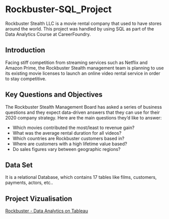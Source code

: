 # Rockbuster-SQL_Project
Rockbuster Stealth LLC is a movie rental company that used to have stores around the world. 
This project was handled by using SQL as part of the Data Analytics Course at CareerFoundry.

## Introduction

Facing stiff competition from streaming services such as Netflix and Amazon Prime,
the Rockbuster Stealth management team is planning to use its existing movie licenses to
launch an online video rental service in order to stay competitive.

## Key Questions and Objectives

The Rockbuster Stealth Management Board has asked a series of business questions and
they expect data-driven answers that they can use for their 2020 company strategy. Here are
the main questions they’d like to answer:
- Which movies contributed the most/least to revenue gain?
- What was the average rental duration for all videos?
- Which countries are Rockbuster customers based in?
- Where are customers with a high lifetime value based?
- Do sales figures vary between geographic regions?

## Data Set

It is a relational Database, which contains 17 tables like films, customers, payments, actors, etc..

## Project Vizualisation

[Rockbuster - Data Analytics on Tableau](https://public.tableau.com/app/profile/emin.cerit/viz/RockbusterDataAnalytics/RockbusterDataAnalytics?publish=yes)



